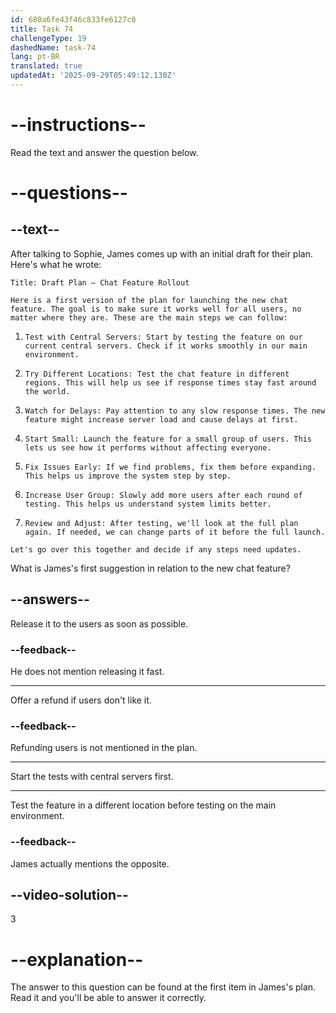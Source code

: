 ```yaml
---
id: 680a6fe43f46c833fe6127c0
title: Task 74
challengeType: 19
dashedName: task-74
lang: pt-BR
translated: true
updatedAt: '2025-09-29T05:49:12.130Z'
---
```


<!-- READING -->

# --instructions--

Read the text and answer the question below.

# --questions--

## --text--

After talking to Sophie, James comes up with an initial draft for their plan. Here's what he wrote:

`Title: Draft Plan – Chat Feature Rollout`

`Here is a first version of the plan for launching the new chat feature. The goal is to make sure it works well for all users, no matter where they are. These are the main steps we can follow:`

1. `Test with Central Servers: Start by testing the feature on our current central servers. Check if it works smoothly in our main environment.`

2. `Try Different Locations: Test the chat feature in different regions. This will help us see if response times stay fast around the world.`

3. `Watch for Delays: Pay attention to any slow response times. The new feature might increase server load and cause delays at first.`

4. `Start Small: Launch the feature for a small group of users. This lets us see how it performs without affecting everyone.`

5. `Fix Issues Early: If we find problems, fix them before expanding. This helps us improve the system step by step.`

6. `Increase User Group: Slowly add more users after each round of testing. This helps us understand system limits better.`

7. `Review and Adjust: After testing, we'll look at the full plan again. If needed, we can change parts of it before the full launch.`

`Let's go over this together and decide if any steps need updates.`

What is James's first suggestion in relation to the new chat feature?

## --answers--

Release it to the users as soon as possible.

### --feedback--

He does not mention releasing it fast.

---

Offer a refund if users don't like it.

### --feedback--

Refunding users is not mentioned in the plan.

---

Start the tests with central servers first.

---

Test the feature in a different location before testing on the main environment.

### --feedback--

James actually mentions the opposite.

## --video-solution--

3

# --explanation--

The answer to this question can be found at the first item in James's plan. Read it and you'll be able to answer it correctly.
